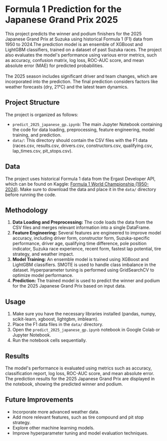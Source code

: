 # Formula 1 Prediction for the Japanese Grand Prix 2025

This project predicts the winner and podium finishers for the 2025 Japanese Grand Prix at Suzuka using historical Formula 1 (F1) data from 1950 to 2024.The prediction model is an ensemble of XGBoost and LightGBM classifiers, trained on a dataset of past Suzuka races. The project also evaluates the model's performance using various error metrics, such as accuracy, confusion matrix, log loss, ROC-AUC score, and mean absolute error (MAE) for predicted probabilities. <br> <br>
The 2025 season includes significant driver and team changes, which are incorporated into the prediction. The final prediction considers factors like weather forecasts (dry, 21°C) and the latest team dynamics.


## Project Structure

The project is organized as follows:

- `predict_2025_japanese_gp.ipynb`: The main Jupyter Notebook containing the code for data loading, preprocessing, feature engineering, model training, and prediction.
- `data/`: This directory should contain the CSV files with the F1 data (races.csv, results.csv, drivers.csv, constructors.csv, qualifying.csv, lap_times.csv, pit_stops.csv).

## Data

The project uses historical Formula 1 data from the Ergast Developer API, which can be found on Kaggle: [Formula 1 World Championship (1950-2024)](https://www.kaggle.com/datasets/rohanrao/formula-1-world-championship-1950-2020). Make sure to download the data and place it in the `data/` directory before running the code.

## Methodology

1. **Data Loading and Preprocessing:** The code loads the data from the CSV files and merges relevant information into a single DataFrame.
2. **Feature Engineering:** Several features are engineered to improve model accuracy, including driver form, constructor form, Suzuka-specific performance, driver age, qualifying time difference, pole position indicator, Suzuka race experience, recent form, fastest lap potential, tire strategy, and weather impact.
3. **Model Training:** An ensemble model is trained using XGBoost and LightGBM classifiers. SMOTE is used to handle class imbalance in the dataset. Hyperparameter tuning is performed using GridSearchCV to optimize model performance.
4. **Prediction:** The trained model is used to predict the winner and podium for the 2025 Japanese Grand Prix based on input data.

## Usage

1. Make sure you have the necessary libraries installed (pandas, numpy, scikit-learn, xgboost, lightgbm, imblearn).
2. Place the F1 data files in the `data/` directory.
3. Open the `predict_2025_japanese_gp.ipynb` notebook in Google Colab or Jupyter Notebook.
4. Run the notebook cells sequentially.

## Results

The model's performance is evaluated using metrics such as accuracy, classification report, log loss, ROC-AUC score, and mean absolute error. The prediction results for the 2025 Japanese Grand Prix are displayed in the notebook, showing the predicted winner and podium.

## Future Improvements

- Incorporate more advanced weather data.
- Add more relevant features, such as tire compound and pit stop strategy.
- Explore other machine learning models.
- Improve hyperparameter tuning and model evaluation techniques.
